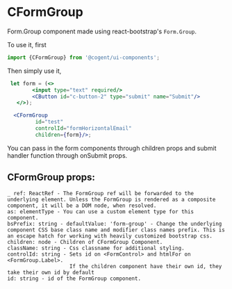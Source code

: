 # CFormGroup 

Form.Group component made using react-bootstrap's `Form.Group`.

To use it, first

```jsx harmony
import {CFormGroup} from '@cogent/ui-components';
```
Then simply use it,

```jsx harmony
 let form = (<>
        <input type="text" required/>
        <CButton id="c-button-2" type="submit" name="Submit"/>
   </>);

  <CFormGroup
         id="test"
         controlId="formHorizontalEmail"
         children={form}/>;
```
You can pass in the form components through children props and submit handler function through onSubmit props.

## CFormGroup props:

```text
_ ref: ReactRef - The FormGroup ref will be forwarded to the underlying element. Unless the FormGroup is rendered as a composite component, it will be a DOM node, when resolved.
as: elementType - You can use a custom element type for this component.
bsPrefix: string - defaultValue: 'form-group' - Change the underlying component CSS base class name and modifier class names prefix. This is an escape hatch for working with heavily customized bootstrap css.
children: node - Children of CFormGroup Component.
className: string - Css classname for additional styling.
controlId: string - Sets id on <FormControl> and htmlFor on <FormGroup.Label>. 
                    If the children component have their own id, they take their own id by default
id: string - id of the FormGroup component.
```
